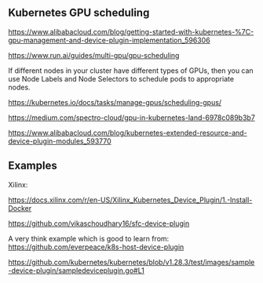 ## Kubernetes GPU scheduling

https://www.alibabacloud.com/blog/getting-started-with-kubernetes-%7C-gpu-management-and-device-plugin-implementation_596306

https://www.run.ai/guides/multi-gpu/gpu-scheduling

If different nodes in your cluster have different types of GPUs, then you can use Node Labels and Node Selectors to schedule pods to appropriate nodes.

https://kubernetes.io/docs/tasks/manage-gpus/scheduling-gpus/

https://medium.com/spectro-cloud/gpu-in-kubernetes-land-6978c089b3b7

https://www.alibabacloud.com/blog/kubernetes-extended-resource-and-device-plugin-modules_593770


## Examples

Xilinx:

https://docs.xilinx.com/r/en-US/Xilinx_Kubernetes_Device_Plugin/1.-Install-Docker

https://github.com/vikaschoudhary16/sfc-device-plugin

A very think example which is good to learn from: https://github.com/everpeace/k8s-host-device-plugin

https://github.com/kubernetes/kubernetes/blob/v1.28.3/test/images/sample-device-plugin/sampledeviceplugin.go#L1